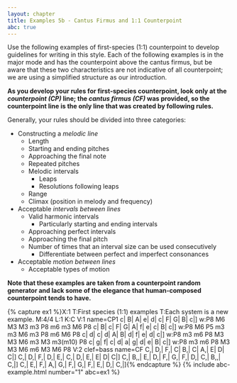 ```yaml
---
layout: chapter
title: Examples 5b - Cantus Firmus and 1:1 Counterpoint
abc: true
---
```


Use the following examples of first-species (1:1) counterpoint to develop guidelines for writing in this style. Each of the following examples is in the major mode and has the counterpoint above the cantus firmus, but be aware that these two characteristics are not indicative of all counterpoint; we are using a simplified structure as our introduction. 

**As you develop your rules for first-species counterpoint, look only at the *counterpoint (CP)* line; the *cantus firmus (CF)* was provided, so the counterpoint line is the only line that was created by following rules.**

Generally, your rules should be divided into three categories:
- Constructing a *melodic line*
    - Length
    - Starting and ending pitches
    - Approaching the final note
    - Repeated pitches
    - Melodic intervals
        - Leaps
        - Resolutions following leaps
    - Range
    - Climax (position in melody and frequency)
- Acceptable *intervals between lines*
    - Valid harmonic intervals
        - Particularly starting and ending intervals
    - Approaching perfect intervals
    - Approaching the final pitch
    - Number of times that an interval size can be used consecutively
        - Differentiate between perfect and imperfect consonances
- Acceptable *motion between lines*
    - Acceptable types of motion

**Note that these examples are taken from a counterpoint random generator and lack some of the elegance that human-composed counterpoint tends to have.**

{% capture ex1 %}X:1
T:First species (1:1) examples
T:Each system is a new example.
M:4/4
L:1
K:C
V:1 name=CP1
c| B| A| e| d| c| F| G| B| c|]
w:P8 M6 M3 M3 m3 P8 m6 m3 M6 P8
c| B| c| F| G| A| f| e| c| B| c|]
w:P8 M6 P5 m3 m3 M6 m3 P8 m6 M6 P8
c| d| c| d| A| B| d| f| e| d| c|]
w:P8 m3 m6 P8 M3 M3 M6 m3 M3 m3(m10) P8
c| g| f| c| d| a| g| d| e| B| c|]
w:P8 m3 m6 P8 M3 M3 M6 m6 M3 M6 P8
V:2 clef=bass name=CF
C,| D,| F,| C| B,| C| A,| E| D| C|]
C,| D,| F,| D,| E,| C,| D,| E,| E| D| C|]
C,| B,,| E,| D,| F,| G,| F,| D,| C,| B,,| C,|]
C,| E,| F,| A,| G,| F,| G,| F,| E,| D,| C,|]{% endcapture %}
{% include abc-example.html number="1" abc=ex1 %}